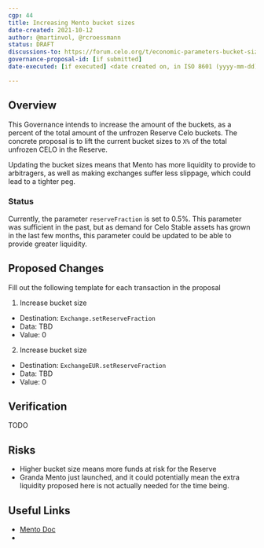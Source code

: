 ```yaml
---
cgp: 44
title: Increasing Mento bucket sizes
date-created: 2021-10-12
author: @martinvol, @rcroessmann
status: DRAFT
discussions-to: https://forum.celo.org/t/economic-parameters-bucket-sizes-and-reserve-allocation-cgp-40-cgp-43/1997
governance-proposal-id: [if submitted]
date-executed: [if executed] <date created on, in ISO 8601 (yyyy-mm-dd) format>

---
```

## Overview

This Governance intends to increase the amount of the buckets, as a percent of the total amount of the unfrozen Reserve Celo buckets. The concrete proposal is to lift the current bucket sizes to `X%` of the total unfrozen CELO in the Reserve.

Updating the bucket sizes means that Mento has more liquidity to provide to arbitragers, as well as making exchanges suffer less slippage, which could lead to a tighter peg. 

### Status
  
Currently, the parameter `reserveFraction` is set to 0.5%. This parameter was sufficient in the past, but as demand for Celo Stable assets has grown in the last few months, this parameter could be updated to be able to provide greater liquidity.

## Proposed Changes

Fill out the following template for each transaction in the proposal

1. Increase bucket size
  - Destination: `Exchange.setReserveFraction`
  - Data: TBD
  - Value: 0

2. Increase bucket size
  - Destination: `ExchangeEUR.setReserveFraction`
  - Data: TBD
  - Value: 0

## Verification

TODO

## Risks

* Higher bucket size means more funds at risk for the Reserve
* Granda Mento just launched, and it could potentially mean the extra liquidity proposed here is not actually needed for the time being.

## Useful Links

* [Mento Doc](shttps://docs.celo.org/celo-codebase/protocol/stability/doto)
* 
